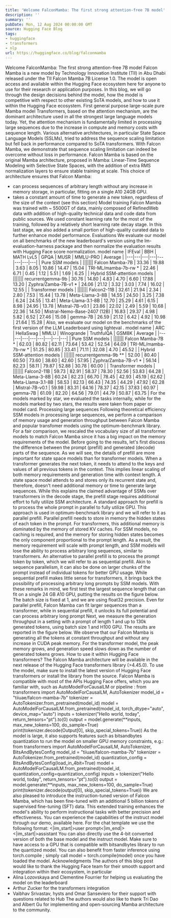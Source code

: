 ```yaml
---
title: 'Welcome FalconMamba: The first strong attention-free 7B model'
description: ''
summary: ''
pubDate: Mon, 12 Aug 2024 00:00:00 GMT
source: Hugging Face Blog
tags:
- huggingface
- transformers
- nlp
url: https://huggingface.co/blog/falconmamba
---
```


Welcome FalconMamba: The first strong attention-free 7B model
Falcon Mamba is a new model by Technology Innovation Institute (TII) in Abu Dhabi released under the TII Falcon Mamba 7B License 1.0. The model is open access and available within the Hugging Face ecosystem here for anyone to use for their research or application purposes.
In this blog, we will go through the design decisions behind the model, how the model is competitive with respect to other existing SoTA models, and how to use it within the Hugging Face ecosystem.
First general purpose large-scale pure Mamba model
Transformers, based on the attention mechanism, are the dominant architecture used in all the strongest large language models today. Yet, the attention mechanism is fundamentally limited in processing large sequences due to the increase in compute and memory costs with sequence length. Various alternative architectures, in particular State Space Language Models (SSLMs), tried to address the sequence scaling limitation but fell back in performance compared to SoTA transformers.
With Falcon Mamba, we demonstrate that sequence scaling limitation can indeed be overcome without loss in performance. Falcon Mamba is based on the original Mamba architecture, proposed in Mamba: Linear-Time Sequence Modeling with Selective State Spaces, with the addition of extra RMS normalization layers to ensure stable training at scale. This choice of architecture ensures that Falcon Mamba:
- can process sequences of arbitrary length without any increase in memory storage, in particular, fitting on a single A10 24GB GPU.
- takes a constant amount of time to generate a new token, regardless of the size of the context (see this section)
Model training
Falcon Mamba was trained with ~ 5500GT of data, mainly composed of RefinedWeb data with addition of high-quality technical data and code data from public sources. We used constant learning rate for the most of the training, followed by a relatively short learning rate decay stage. In this last stage, we also added a small portion of high-quality curated data to further enhance model performance.
Evaluations
We evaluate our model on all benchmarks of the new leaderboard's version using the lm-evaluation-harness
package and then normalize the evaluation results with Hugging Face score normalization.
model name |
IFEval |
BBH |
MATH LvL5 |
GPQA |
MUSR |
MMLU-PRO |
Average |
|---|---|---|---|---|---|---|---|
| Pure SSM models | |||||||
Falcon Mamba-7B |
33.36 | 19.88 | 3.63 | 8.05 | 10.86 | 14.47 | 15.04 |
TRI-ML/mamba-7b-rw * |
22.46 | 6.71 | 0.45 | 1.12 | 5.51 | 1.69 | 6.25 |
| Hybrid SSM-attention models | |||||||
recurrentgemma-9b |
30.76 | 14.80 | 4.83 | 4.70 | 6.60 | 17.88 | 13.20 |
Zyphra/Zamba-7B-v1 * |
24.06 | 21.12 | 3.32 | 3.03 | 7.74 | 16.02 | 12.55 |
| Transformer models | |||||||
Falcon2-11B |
32.61 | 21.94 | 2.34 | 2.80 | 7.53 | 15.44 | 13.78 |
Meta-Llama-3-8B |
14.55 | 24.50 | 3.25 | 7.38 | 6.24 | 24.55 | 13.41 |
Meta-Llama-3.1-8B |
12.70 | 25.29 | 4.61 | 6.15 | 8.98 | 24.95 | 13.78 |
Mistral-7B-v0.1 |
23.86 | 22.02 | 2.49 | 5.59 | 10.68 | 22.36 | 14.50 |
Mistral-Nemo-Base-2407 (12B) |
16.83 | 29.37 | 4.98 | 5.82 | 6.52 | 27.46 | 15.08 |
gemma-7B |
26.59 | 21.12 | 6.42 | 4.92 | 10.98 | 21.64 | 15.28 |
Also, we evaluate our model on the benchmarks of the first version of the LLM Leaderboard using lighteval
.
model name |
ARC |
HellaSwag |
MMLU |
Winogrande |
TruthfulQA |
GSM8K |
Average |
|---|---|---|---|---|---|---|---|
| Pure SSM models | |||||||
Falcon Mamba-7B * |
62.03 | 80.82 | 62.11 | 73.64 | 53.42 | 52.54 | 64.09 |
TRI-ML/mamba-7b-rw * |
51.25 | 80.85 | 33.41 | 71.11 | 32.08 | 4.70 | 45.52 |
| Hybrid SSM-attention models | |||||||
recurrentgemma-9b ** |
52.00 | 80.40 | 60.50 | 73.60 | 38.60 | 42.60 | 57.95 |
Zyphra/Zamba-7B-v1 * |
56.14 | 82.23 | 58.11 | 79.87 | 52.88 | 30.78 | 60.00 |
| Transformer models | |||||||
Falcon2-11B |
59.73 | 82.91 | 58.37 | 78.30 | 52.56 | 53.83 | 64.28 |
Meta-Llama-3-8B |
60.24 | 82.23 | 66.70 | 78.45 | 42.93 | 45.19 | 62.62 |
Meta-Llama-3.1-8B |
58.53 | 82.13 | 66.43 | 74.35 | 44.29 | 47.92 | 62.28 |
Mistral-7B-v0.1 |
59.98 | 83.31 | 64.16 | 78.37 | 42.15 | 37.83 | 60.97 |
gemma-7B |
61.09 | 82.20 | 64.56 | 79.01 | 44.79 | 50.87 | 63.75 |
For the models marked by star, we evaluated the tasks internally, while for the models marked by two stars, the results were taken from paper or model card.
Processing large sequences
Following theoretical efficiency SSM models in processing large sequences, we perform a comparison of memory usage and generation throughput between Falcon Mamba and popular transfomer models using the optimum-benchmark library. For a fair comparison, we rescaled the vocabulary size of all transformer models to match Falcon Mamba since it has a big impact on the memory requirements of the model.
Before going to the results, let's first discuss the difference between the prompt (prefill) and generated (decode) parts of the sequence. As we will see, the details of prefill are more important for state space models than for transformer models. When a transformer generates the next token, it needs to attend to the keys and values of all previous tokens in the context. This implies linear scaling of both memory requirements and generation time with context length. A state space model attends to and stores only its recurrent state and, therefore, doesn't need additional memory or time to generate large sequences. While this explains the claimed advantage of SSMs over transformers in the decode stage, the prefill stage requires additional effort to fully utilize SSM architecture.
A standard approach for prefill is to process the whole prompt in parallel to fully utilize GPU. This approach is used in optimum-benchmark library and we will refer to it as parallel prefill. Parallel prefill needs to store in memory the hidden states of each token in the prompt. For transformers, this additional memory is dominated by the memory of stored KV caches. For SSM models, no caching is required, and the memory for storing hidden states becomes the only component proportional to the prompt length. As a result, the memory requirement will scale with prompt length, and SSM models will lose the ability to process arbitrary long sequences, similar to transformers.
An alternative to parallel prefill is to process the prompt token by token, which we will refer to as sequential prefill. Akin to sequence parallelism, it can also be done on larger chunks of the prompt instead of individual tokens for better GPU usage. While sequential prefill makes little sense for transformers, it brings back the possibility of processing arbitrary long prompts by SSM models.
With these remarks in mind, we first test the largest sequence length that can fit on a single 24 GB A10 GPU, putting the results on the figure below. The batch size is fixed at 1, and we are using float32 precision. Even for parallel prefill, Falcon Mamba can fit larger sequences than a transformer, while in sequential prefill, it unlocks its full potential and can process arbitrary long prompt
Next, we measure the generation throughput in a setting with a prompt of length 1 and up to 130k generated tokens, using batch size 1 and H100 GPU. The results are reported in the figure below. We observe that our Falcon Mamba is generating all the tokens at constant throughput and without any increase in CUDA peak memory. For the transformer model, the peak memory grows, and generation speed slows down as the number of generated tokens grows.
How to use it within Hugging Face transformers?
The Falcon Mamba architecture will be available in the next release of the Hugging Face transformers library (>4.45.0). To use the model, make sure to install the latest version of Hugging Face transformers or install the library from the source.
Falcon Mamba is compatible with most of the APIs Hugging Face offers, which you are familiar with, such as AutoModelForCausalLM
or pipeline
:
from transformers import AutoModelForCausalLM, AutoTokenizer
model_id = "tiiuae/falcon-mamba-7b"
tokenizer = AutoTokenizer.from_pretrained(model_id)
model = AutoModelForCausalLM.from_pretrained(model_id, torch_dtype="auto", device_map="auto")
inputs = tokenizer("Hello world, today", return_tensors="pt").to(0)
output = model.generate(**inputs, max_new_tokens=100, do_sample=True)
print(tokenizer.decode(Output[0], skip_special_tokens=True))
As the model is large, it also supports features such as bitsandbytes
quantization to run the model on smaller GPU memory constraints, e.g.:
from transformers import AutoModelForCausalLM, AutoTokenizer, BitsAndBytesConfig
model_id = "tiiuae/falcon-mamba-7b"
tokenizer = AutoTokenizer.from_pretrained(model_id)
quantization_config = BitsAndBytesConfig(load_in_4bit=True)
model = AutoModelForCausalLM.from_pretrained(model_id, quantization_config=quantization_config)
inputs = tokenizer("Hello world, today", return_tensors="pt").to(0)
output = model.generate(**inputs, max_new_tokens=100, do_sample=True)
print(tokenizer.decode(output[0], skip_special_tokens=True))
We are also pleased to introduce the instruction-tuned version of Falcon Mamba, which has been fine-tuned with an additional 5 billion tokens of supervised fine-tuning (SFT) data. This extended training enhances the model's ability to perform instructional tasks with better precision and effectiveness. You can experience the capabilities of the instruct model through our demo, available here. For the chat template we use the following format:
<|im_start|>user
prompt<|im_end|>
<|im_start|>assistant
You can also directly use the 4-bit converted version of both the base model and the instruct model. Make sure to have access to a GPU that is compatible with bitsandbytes
library to run the quantized model.
You can also benefit from faster inference using torch.compile
; simply call model = torch.compile(model)
once you have loaded the model.
Acknowledgments
The authors of this blog post would like to thank the Hugging Face team for their smooth support and integration within their ecosystem, in particular
- Alina Lozovskaya and Clementine Fourrier for helping us evaluating the model on the leaderboard
- Arthur Zucker for the transformers integration
- Vaibhav Srivastav, hysts and Omar Sanseviero for their support with questions related to Hub
The authors would also like to thank Tri Dao and Albert Gu for implementing and open-sourcing Mamba architecture to the community.
